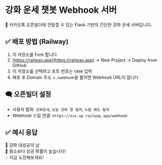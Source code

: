 # 강화 운세 챗봇 Webhook 서버

🎯 카카오톡 오픈빌더에 연동할 수 있는 Flask 기반의 간단한 강화 운세 서버입니다.

## ✅ 배포 방법 (Railway)

1. 이 저장소를 Fork 합니다
2. [https://railway.app](https://railway.app) → New Project → Deploy from GitHub
3. 이 저장소를 선택하고 포트 번호는 `5000` 입력
4. 배포 후 Domain 주소 + `/webhook`을 붙이면 Webhook URL이 됩니다

## 🗨️ 오픈빌더 설정

- 사용자 발화: `강화운세`, `오늘 강화 잘 될까`, `누렙 해도 될까`
- Webhook 스킬 연결: `https://xxx.up.railway.app/webhook`

## ✅ 예시 응답

📛 강화 대성공의 날  
🧿 평소보다 성공 확률이 높습니다!  
💡 지금 도전해보세요!